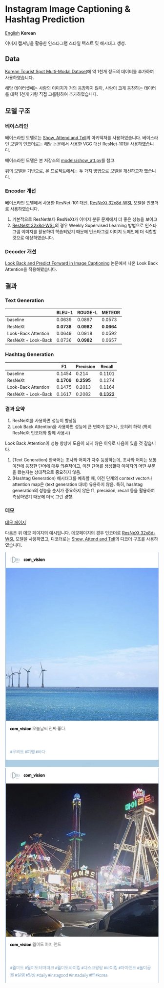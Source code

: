 # Instagram Image Captioning & Hashtag Prediction

[English](./README.md)
**Korean**

이미지 캡셔닝을 활용한 인스타그램 스타일 텍스트 및 해시태그 생성.


## Data

[Korean Tourist Spot Multi-Modal Dataset](https://www.mdpi.com/2306-5729/4/4/139)에 약 1천개 정도의 데이터를 추가하여 사용하였습니다.

해당 데이터셋에는 사람의 이미지가 거의 등장하지 않아, 사람이 크게 등장하는 데이터를 대략 1천개 가량 직접 크롤링하여 추가하였습니다.

## 모델 구조

### 베이스라인

베이스라인 모델로는 [Show, Attend and Tell](https://arxiv.org/abs/1502.03044)의 아키텍쳐를 사용하였습니다. 베이스라인 모델의 인코더로는 해당 논문에서 사용한 VGG 대신 ResNet-101을 사용하였습니다.

베이스라인 모델은 본 저장소의 [models/show_att.py](./models/show_att.py)를 참고.

위의 모델을 기반으로, 본 프로젝트에서는 두 가지 방법으로 모델을 개선하고자 했습니다.

### Encoder 개선

베이스라인 모델에서 사용한 ResNet-101 대신, [ResNeXt 32x8d-WSL](https://pytorch.org/hub/facebookresearch_WSL-Images_resnext/) 모델을 인코더로 사용하였습니다.

1. 기본적으로 ResNet보다 ResNeXt가 이미지 분류 문제에서 더 좋은 성능을 보이고
2. [ResNeXt 32x8d-WSL](https://pytorch.org/hub/facebookresearch_WSL-Images_resnext/)의 경우 Weekly Supervised Learning 방법으로 인스타그램 이미지를 활용하여 학습되었기 때문에 인스타그램 이미지 도메인에 더 적합할 것으로 예상하였습니다.

### Decoder 개선

[Look Back and Predict Forward in Image Captioning](http://openaccess.thecvf.com/content_CVPR_2019/papers/Qin_Look_Back_and_Predict_Forward_in_Image_Captioning_CVPR_2019_paper.pdf) 논문에서 나온 Look Back Attention을 적용해봤습니다.

## 결과

### Text Generation

|                     |   BLEU-1   |   ROUGE-L   |   METEOR   |
|---------------------|------------|-------------|------------|
| baseline            |   0.0639   |   0.0897    |   0.0573   |
| ResNeXt             | **0.0738** | **0.0982**  | **0.0664** |
| Look-Back Attention |   0.0649   |   0.0918    |   0.0592   |
| ResNeXt + Look-Back |   0.0736   | **0.0982**  |   0.0657   |

### Hashtag Generation

|                     |   F1       |   Precision   |   Recall   |
|---------------------|------------|---------------|------------|
| baseline            |   0.1454   |   0.214       |   0.1101   |
| ResNeXt             | **0.1709** | **0.2595**    |   0.1274   |
| Look-Back Attention |   0.1475   |   0.2013      |   0.1164   |
| ResNeXt + Look-Back |   0.1617   |   0.2082      | **0.1322** |

### 결과 요약

1. ResNeXt를 사용하면 성능이 향상됨
2. Look Back Attention을 사용하면 성능에 큰 변화가 없거나, 오히려 하락 (특히 ResNeXt 인코더와 함께 사용시)

Look Back Attention이 성능 향상에 도움이 되지 않은 이유로 다음이 있을 것 같습니다.

1. (Text Generation) 한국어는 조사와 어미가 자주 등장하는데, 조사와 어미는 보통 이전에 등장한 단어에 매우 의존적이고, 이전 단어를 생성할때 이미지의 어떤 부분을 봤는지는 상대적으로 중요하지 않음.
2. (Hashtag Generation) 해시태그를 예측할 때, 이전 단계의 context vector나 attention map은 (text generation 대비) 유용하지 않음. 특히, hashtag generation의 성능을 순서가 중요하지 않은 f1, precision, recall 등을 활용하여 측정하였기 때문에 더욱 그런 경향.

### 데모

[데모 페이지](http://cv.diyaml.com)

다음은 위 데모 페이지의 예시입니다. 데모페이지의 경우 인코더로 [ResNeXt 32x8d-WSL](https://pytorch.org/hub/facebookresearch_WSL-Images_resnext/) 모델을 사용하였고, 디코더로는 [Show, Attend and Tell](https://arxiv.org/abs/1502.03044)의 디코더 구조를 사용하였습니다.

![데모 결과 1](./result/demo-result-1.png)
![데모 결과 2](./result/demo-result-2.png)
